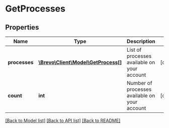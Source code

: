 # GetProcesses

## Properties
Name | Type | Description | Notes
------------ | ------------- | ------------- | -------------
**processes** | [**\Brevo\Client\Model\GetProcess[]**](GetProcess.md) | List of processes available on your account | [optional] 
**count** | **int** | Number of processes available on your account | [optional] 

[[Back to Model list]](../../README.md#documentation-for-models) [[Back to API list]](../../README.md#documentation-for-api-endpoints) [[Back to README]](../../README.md)


